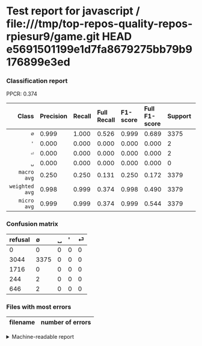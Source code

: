 # Test report for javascript / file:///tmp/top-repos-quality-repos-rpiesur9/game.git HEAD e5691501199e1d7fa8679275bb79b9176899e3ed

### Classification report

PPCR: 0.374

| Class | Precision | Recall | Full Recall | F1-score | Full F1-score | Support | Full Support | PPCR |
|------:|:----------|:-------|:------------|:---------|:---------|:--------|:-------------|:-----|
| `∅` | 0.999| 1.000| 0.526| 0.999| 0.689| 3375| 6419| 0.526 |
| `'` | 0.000| 0.000| 0.000| 0.000| 0.000| 2| 246| 0.008 |
| `⏎` | 0.000| 0.000| 0.000| 0.000| 0.000| 2| 648| 0.003 |
| `␣` | 0.000| 0.000| 0.000| 0.000| 0.000| 0| 1716| 0.000 |
| `macro avg` | 0.250| 0.250| 0.131| 0.250| 0.172| 3379| 9029| 0.374 |
| `weighted avg` | 0.998| 0.999| 0.374| 0.998| 0.490| 3379| 9029| 0.374 |
| `micro avg` | 0.999| 0.999| 0.374| 0.999| 0.544| 3379| 9029| 0.374 |

### Confusion matrix

|refusal|  ∅| ␣| '| ⏎| 
|:---|:---|:---|:---|:---|
|0 |0 |0 |0 |0 |
|3044 |3375 |0 |0 |0 |
|1716 |0 |0 |0 |0 |
|244 |2 |0 |0 |0 |
|646 |2 |0 |0 |0 |

### Files with most errors

| filename | number of errors|
|:----:|:-----|

<details>
    <summary>Machine-readable report</summary>
```json
{
  "cl_report": {"\u0027": {"f1-score": 0.0, "precision": 0.0, "recall": 0.0, "support": 2}, "macro avg": {"f1-score": 0.24985193959135327, "precision": 0.24970405445398047, "recall": 0.25, "support": 3379}, "micro avg": {"f1-score": 0.9988162178159219, "precision": 0.9988162178159219, "recall": 0.9988162178159219, "support": 3379}, "weighted avg": {"f1-score": 0.9982246772664307, "precision": 0.9976338369721031, "recall": 0.9988162178159219, "support": 3379}, "\u2205": {"f1-score": 0.9994077583654131, "precision": 0.9988162178159219, "recall": 1.0, "support": 3375}, "\u23ce": {"f1-score": 0.0, "precision": 0.0, "recall": 0.0, "support": 2}, "\u2423": {"f1-score": 0.0, "precision": 0.0, "recall": 0.0, "support": 0}},
  "cl_report_full": {"\u0027": {"f1-score": 0.0, "precision": 0.0, "recall": 0.0, "support": 246}, "macro avg": {"f1-score": 0.17222902633190446, "precision": 0.24970405445398047, "recall": 0.13144570805421404, "support": 9029}, "micro avg": {"f1-score": 0.5440038684719535, "precision": 0.9988162178159219, "recall": 0.37379554767969875, "support": 9029}, "weighted avg": {"f1-score": 0.48977212095447764, "precision": 0.7100898551512241, "recall": 0.37379554767969875, "support": 9029}, "\u2205": {"f1-score": 0.6889161053276178, "precision": 0.9988162178159219, "recall": 0.5257828322168562, "support": 6419}, "\u23ce": {"f1-score": 0.0, "precision": 0.0, "recall": 0.0, "support": 648}, "\u2423": {"f1-score": 0.0, "precision": 0.0, "recall": 0.0, "support": 1716}},
  "ppcr": 0.3742385646250969
}
```
</details>
